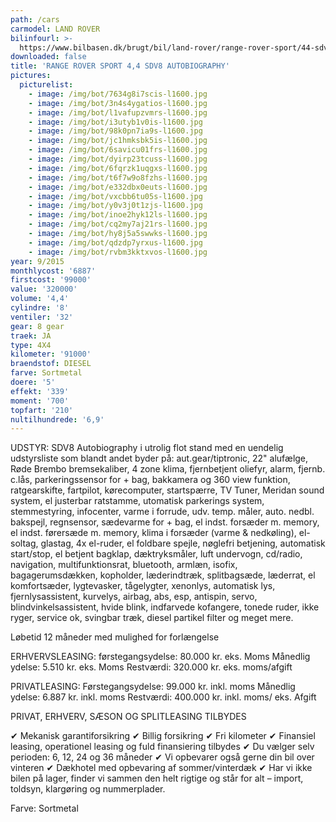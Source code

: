 ```yaml
---
path: /cars
carmodel: LAND ROVER
bilinfourl: >-
  https://www.bilbasen.dk/brugt/bil/land-rover/range-rover-sport/44-sdv8-autobiography-aut-5d/4220710
downloaded: false
title: 'RANGE ROVER SPORT 4,4 SDV8 AUTOBIOGRAPHY'
pictures:
  picturelist:
    - image: /img/bot/7634g8i7scis-l1600.jpg
    - image: /img/bot/3n4s4ygatios-l1600.jpg
    - image: /img/bot/l1vafupzvmrs-l1600.jpg
    - image: /img/bot/i3utyb1v0is-l1600.jpg
    - image: /img/bot/98k0pn7ia9s-l1600.jpg
    - image: /img/bot/jc1hmksbk5is-l1600.jpg
    - image: /img/bot/6savicu01frs-l1600.jpg
    - image: /img/bot/dyirp23tcuss-l1600.jpg
    - image: /img/bot/6fqrzk1uqgxs-l1600.jpg
    - image: /img/bot/t6f7w9o8fzhs-l1600.jpg
    - image: /img/bot/e332dbx0euts-l1600.jpg
    - image: /img/bot/vxcbb6tu05s-l1600.jpg
    - image: /img/bot/y0v3j0t1zjs-l1600.jpg
    - image: /img/bot/inoe2hyk12ls-l1600.jpg
    - image: /img/bot/cq2my7aj21rs-l1600.jpg
    - image: /img/bot/hy8j5a5swwks-l1600.jpg
    - image: /img/bot/qdzdp7yrxus-l1600.jpg
    - image: /img/bot/rvbm3kktxvos-l1600.jpg
year: 9/2015
monthlycost: '6887'
firstcost: '99000'
value: '320000'
volume: '4,4'
cylindre: '8'
ventiler: '32'
gear: 8 gear
traek: JA
type: 4X4
kilometer: '91000'
braendstof: DIESEL
farve: Sortmetal
doere: '5'
effekt: '339'
moment: '700'
topfart: '210'
nultilhundrede: '6,9'
---
```

UDSTYR: SDV8 Autobiography i utrolig flot stand med en uendelig udstyrsliste som blandt andet byder på: aut.gear/tiptronic, 22" alufælge, Røde Brembo bremsekaliber, 4 zone klima, fjernbetjent oliefyr, alarm, fjernb. c.lås, parkeringssensor for + bag, bakkamera og 360 view funktion, ratgearskifte, fartpilot, kørecomputer, startspærre, TV Tuner, Meridan sound system, el justerbar ratstamme, utomatisk parkerings system, stemmestyring, infocenter, varme i forrude, udv. temp. måler, auto. nedbl. bakspejl, regnsensor, sædevarme for + bag, el indst. forsæder m. memory, el indst. førersæde m. memory, klima i forsæder (varme & nedkøling), el-soltag, glastag, 4x el-ruder, el foldbare spejle, nøglefri betjening, automatisk start/stop, el betjent bagklap, dæktryksmåler, luft undervogn, cd/radio, navigation, multifunktionsrat, bluetooth, armlæn, isofix, bagagerumsdækken, kopholder, læderindtræk, splitbagsæde, læderrat, el komfortsæder, lygtevasker, tågelygter, xenonlys, automatisk lys, fjernlysassistent, kurvelys, airbag, abs, esp, antispin, servo, blindvinkelsassistent, hvide blink, indfarvede kofangere, tonede ruder, ikke ryger, service ok, svingbar træk, diesel partikel filter og meget mere. 

Løbetid 12 måneder med mulighed for forlængelse 

ERHVERVSLEASING:
førstegangsydelse: 80.000 kr. eks. Moms 
Månedlig ydelse: 5.510 kr. eks. Moms
Restværdi: 320.000 kr. eks. moms/afgift

PRIVATLEASING:
Førstegangsydelse: 99.000 kr. inkl. moms
Månedlig ydelse: 6.887 kr. inkl. moms
Restværdi: 400.000 kr. inkl. moms/ eks. Afgift

PRIVAT, ERHVERV, SÆSON OG SPLITLEASING TILBYDES 

✔ Mekanisk garantiforsikring 
✔ Billig forsikring 
✔ Fri kilometer
✔ Finansiel leasing, operationel leasing og fuld finansiering tilbydes
✔ Du vælger selv perioden: 6, 12, 24 og 36 måneder
✔ Vi opbevarer også gerne din bil over vinteren 
✔ Dækhotel med opbevaring af sommer/vinterdæk
✔ Har vi ikke bilen på lager, finder vi sammen den helt rigtige og står for alt – import, toldsyn, klargøring og nummerplader. 

Farve: Sortmetal
